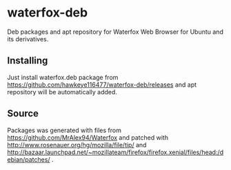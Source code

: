 # waterfox-deb
Deb packages and apt repository for Waterfox Web Browser for Ubuntu and its derivatives.

## Installing
Just install waterfox.deb package from https://github.com/hawkeye116477/waterfox-deb/releases and apt repository will be automatically added.

## Source
Packages was generated with files from https://github.com/MrAlex94/Waterfox and patched with http://www.rosenauer.org/hg/mozilla/file/tip/ and http://bazaar.launchpad.net/~mozillateam/firefox/firefox.xenial/files/head:/debian/patches/ .
